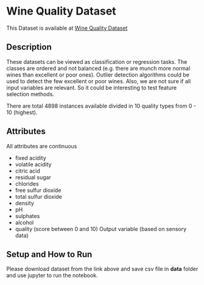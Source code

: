 # Wine Quality Dataset

This Dataset is available at [Wine Quality Dataset](https://archive.ics.uci.edu/ml/datasets/Wine+Quality) 

## Description

These datasets can be viewed as classification or regression tasks. The classes are ordered and not balanced (e.g. there are munch more normal wines than excellent or poor ones). Outlier detection algorithms could be used to detect the few excellent or poor wines. Also, we are not sure if all input variables are relevant. So it could be interesting to test feature selection methods.

There are total 4898 instances available divided in 10 quality types from 0 - 10 (highest).


## Attributes

All attributes are continuous 

- fixed acidity 
- volatile acidity 
- citric acid 
- residual sugar 
- chlorides 
- free sulfur dioxide 
- total sulfur dioxide 
- density 
- pH 
- sulphates 
- alcohol 
- quality (score between 0 and 10) Output variable (based on sensory data)

 ## Setup and How to Run

 Please download dataset from the link above and save csv file in **data** folder and use jupyter to run the notebook.